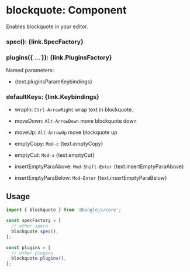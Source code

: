 # blockquote: Component

Enables blockquote in your editor.

### spec(): {link.SpecFactory}

### plugins({ ... }): {link.PluginsFactory}

Named parameters:

- {text.pluginsParamKeybindings}

### defaultKeys: {link.Keybindings}

- wrapIn: `Ctrl-ArrowRight` wrap text in blockquote.

- moveDown: `Alt-ArrowDown` move blockquote down

- moveUp: `Alt-ArrowUp` move blockquote up

- emptyCopy: `Mod-c` {text.emptyCopy}

- emptyCut: `Mod-x` {text.emptyCut}

- insertEmptyParaAbove: `Mod-Shift-Enter` {text.insertEmptyParaAbove}

- insertEmptyParaBelow: `Mod-Enter` {text.insertEmptyParaBelow}

## **Usage**

```js
import { blockquote } from '@banglejs/core';

const specFactory = [
  // other specs
  blockquote.spec(),
];

const plugins = [
  // other plugins
  blockquote.plugins(),
];
```
